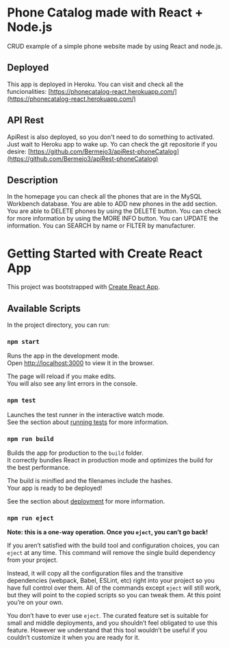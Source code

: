 # Phone Catalog made with React + Node.js

CRUD example of a simple phone website made by using React and node.js.

## Deployed

This app is deployed in Heroku. You can visit and check all the funcionalities: [https://phonecatalog-react.herokuapp.com/](https://phonecatalog-react.herokuapp.com/)

## API Rest

ApiRest is also deployed, so you don't need to do something to activated. Just wait to Heroku app to wake up.
Yo can check the git repositorie if you desire: [https://github.com/Bermejo3/apiRest-phoneCatalog](https://github.com/Bermejo3/apiRest-phoneCatalog)

## Description

In the homepage you can check all the phones that are in the MySQL Workbench database.
You are able to ADD new phones in the add section.
You are able to DELETE phones by using the DELETE button.
You can check for more information by using the MORE INFO button.
You can UPDATE the information.
You can SEARCH by name or FILTER by manufacturer.


# Getting Started with Create React App

This project was bootstrapped with [Create React App](https://github.com/facebook/create-react-app).

## Available Scripts

In the project directory, you can run:

### `npm start`

Runs the app in the development mode.\
Open [http://localhost:3000](http://localhost:3000) to view it in the browser.

The page will reload if you make edits.\
You will also see any lint errors in the console.

### `npm test`

Launches the test runner in the interactive watch mode.\
See the section about [running tests](https://facebook.github.io/create-react-app/docs/running-tests) for more information.

### `npm run build`

Builds the app for production to the `build` folder.\
It correctly bundles React in production mode and optimizes the build for the best performance.

The build is minified and the filenames include the hashes.\
Your app is ready to be deployed!

See the section about [deployment](https://facebook.github.io/create-react-app/docs/deployment) for more information.

### `npm run eject`

**Note: this is a one-way operation. Once you `eject`, you can’t go back!**

If you aren’t satisfied with the build tool and configuration choices, you can `eject` at any time. This command will remove the single build dependency from your project.

Instead, it will copy all the configuration files and the transitive dependencies (webpack, Babel, ESLint, etc) right into your project so you have full control over them. All of the commands except `eject` will still work, but they will point to the copied scripts so you can tweak them. At this point you’re on your own.

You don’t have to ever use `eject`. The curated feature set is suitable for small and middle deployments, and you shouldn’t feel obligated to use this feature. However we understand that this tool wouldn’t be useful if you couldn’t customize it when you are ready for it.

